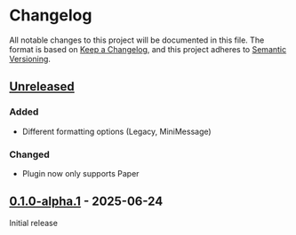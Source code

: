 # Changelog

All notable changes to this project will be documented in this file.
The format is based on [Keep a Changelog](https://keepachangelog.com/en/1.1.0/),
and this project adheres to [Semantic Versioning](https://semver.org/spec/v2.0.0.html).

## [Unreleased]

### Added

- Different formatting options (Legacy, MiniMessage)

### Changed

- Plugin now only supports Paper

## [0.1.0-alpha.1] - 2025-06-24

Initial release

[Unreleased]: https://github.com/pandier/frosted-nameplates/compare/v0.1.0-alpha.1...HEAD
[0.1.0-alpha.1]: https://github.com/pandier/frosted-nameplates/commits/v0.1.0-alpha.1
